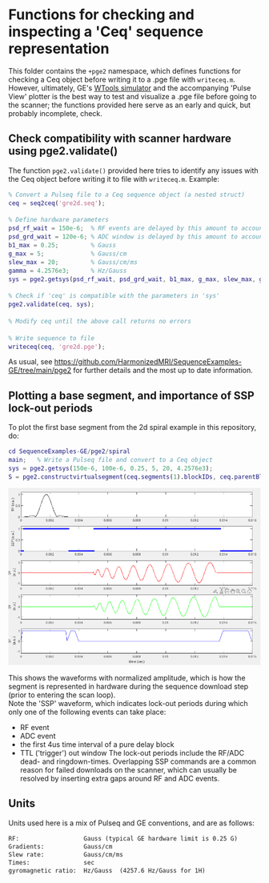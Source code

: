 # Functions for checking and inspecting a 'Ceq' sequence representation

This folder contains the `+pge2` namespace, which defines functions for
checking a Ceq object before writing it to a  .pge file with `writeceq.m`.
However, ultimately, GE's 
[WTools simulator](https://github.com/jfnielsen/TOPPEpsdSourceCode/blob/UserGuide/v7/simulate.md) 
and the accompanying 'Pulse View' plotter
is the best way to test and visualize a .pge file before going to the scanner;
the functions provided here serve as an early and quick, but probably incomplete, check.


## Check compatibility with scanner hardware using pge2.validate()

The function `pge2.validate()` provided here tries to identify any
issues with the Ceq object before writing it to file with `writeceq.m`.
Example:

```matlab
% Convert a Pulseq file to a Ceq sequence object (a nested struct)
ceq = seq2ceq('gre2d.seq');

% Define hardware parameters
psd_rf_wait = 150e-6;  % RF events are delayed by this amount to account for gradient delay (s)
psd_grd_wait = 120e-6; % ADC window is delayed by this amount to account for gradient delay (s)
b1_max = 0.25;         % Gauss
g_max = 5;             % Gauss/cm
slew_max = 20;         % Gauss/cm/ms
gamma = 4.2576e3;      % Hz/Gauss
sys = pge2.getsys(psd_rf_wait, psd_grd_wait, b1_max, g_max, slew_max, gamma);

% Check if 'ceq' is compatible with the parameters in 'sys'
pge2.validate(ceq, sys);

% Modify ceq until the above call returns no errors

% Write sequence to file
writeceq(ceq, 'gre2d.pge');
```

As usual, see 
https://github.com/HarmonizedMRI/SequenceExamples-GE/tree/main/pge2
for further details and the most up to date information.

## Plotting a base segment, and importance of SSP lock-out periods

To plot the first base segment from the 2d spiral example in this repository, do:
```matlab
cd SequenceExamples-GE/pge2/spiral
main;   % Write a Pulseq file and convert to a Ceq object
sys = pge2.getsys(150e-6, 100e-6, 0.25, 5, 20, 4.2576e3);
S = pge2.constructvirtualsegment(ceq.segments(1).blockIDs, ceq.parentBlocks, sys, true);
```

![Segment plot](segment.png)

This shows the waveforms with normalized amplitude,
which is how the segment is represented in hardware during the sequence download step
(prior to entering the scan loop).  
Note the 'SSP' waveform, which indicates lock-out periods during which only one of the following events can take place:
* RF event
* ADC event
* the first 4us time interval of a pure delay block
* TTL ('trigger') out window
The lock-out periods include the RF/ADC dead- and ringdown-times.
Overlapping SSP commands are a common reason for failed downloads on the scanner, 
which can usually be resolved by inserting extra gaps around RF and ADC events.


## Units

Units used here is a mix of Pulseq and GE conventions, and are as follows:
```
RF:                  Gauss (typical GE hardware limit is 0.25 G)
Gradients:           Gauss/cm    
Slew rate:           Gauss/cm/ms
Times:               sec
gyromagnetic ratio:  Hz/Gauss  (4257.6 Hz/Gauss for 1H)
```
